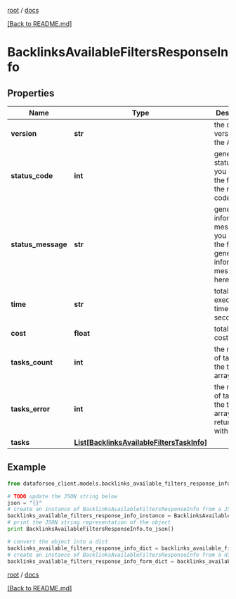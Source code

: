 [root](./../ "root") / [docs](./ "docs")

[[Back to README.md]](./../README.md "[Back to README.md]")

# BacklinksAvailableFiltersResponseInfo

## Properties

Name | Type | Description | Notes
------------ | ------------- | ------------- | -------------
**version** | **str** | the current version of the API | [optional]
**status_code** | **int** | general status code you can find the full list of the response codes here | [optional]
**status_message** | **str** | general informational message you can find the full list of general informational messages here | [optional]
**time** | **str** | total execution time, seconds | [optional]
**cost** | **float** | total tasks cost, USD | [optional]
**tasks_count** | **int** | the number of tasks in the tasks array | [optional]
**tasks_error** | **int** | the number of tasks in the tasks array returned with an error | [optional]
**tasks** | [**List[BacklinksAvailableFiltersTaskInfo]**](BacklinksAvailableFiltersTaskInfo.md) |  | [optional]

## Example

```python
from dataforseo_client.models.backlinks_available_filters_response_info import BacklinksAvailableFiltersResponseInfo

# TODO update the JSON string below
json = "{}"
# create an instance of BacklinksAvailableFiltersResponseInfo from a JSON string
backlinks_available_filters_response_info_instance = BacklinksAvailableFiltersResponseInfo.from_json(json)
# print the JSON string representation of the object
print BacklinksAvailableFiltersResponseInfo.to_json()

# convert the object into a dict
backlinks_available_filters_response_info_dict = backlinks_available_filters_response_info_instance.to_dict()
# create an instance of BacklinksAvailableFiltersResponseInfo from a dict
backlinks_available_filters_response_info_form_dict = backlinks_available_filters_response_info.from_dict(backlinks_available_filters_response_info_dict)
```

  

[root](./../ "root") / [docs](./ "docs")

[[Back to README.md]](./../README.md "[Back to README.md]")